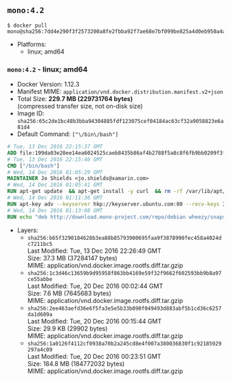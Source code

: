 ## `mono:4.2`

```console
$ docker pull mono@sha256:7dd4e290f3f2573200a8fe2fbba92f7ae68e7bf099be825a4d0eb950a4adb770
```

-	Platforms:
	-	linux; amd64

### `mono:4.2` - linux; amd64

-	Docker Version: 1.12.3
-	Manifest MIME: `application/vnd.docker.distribution.manifest.v2+json`
-	Total Size: **229.7 MB (229731764 bytes)**  
	(compressed transfer size, not on-disk size)
-	Image ID: `sha256:65c2de1bc48b3bba94304885fdf123075cef04184ac63cf32a9058823e6a81d4`
-	Default Command: `["\/bin\/bash"]`

```dockerfile
# Tue, 13 Dec 2016 22:15:37 GMT
ADD file:199da03e20ee14ea6024525caeb8435b86af4b2788f5a8c8f6fb9bb0209f3fff in / 
# Tue, 13 Dec 2016 22:15:46 GMT
CMD ["/bin/bash"]
# Wed, 14 Dec 2016 01:05:29 GMT
MAINTAINER Jo Shields <jo.shields@xamarin.com>
# Wed, 14 Dec 2016 01:05:41 GMT
RUN apt-get update 	&& apt-get install -y curl 	&& rm -rf /var/lib/apt/lists/*
# Wed, 14 Dec 2016 01:11:36 GMT
RUN apt-key adv --keyserver hkp://keyserver.ubuntu.com:80 --recv-keys 3FA7E0328081BFF6A14DA29AA6A19B38D3D831EF
# Wed, 14 Dec 2016 01:13:08 GMT
RUN echo "deb http://download.mono-project.com/repo/debian wheezy/snapshots/4.2.4.4 main" > /etc/apt/sources.list.d/mono-xamarin.list 	&& apt-get update 	&& apt-get install -y mono-devel ca-certificates-mono fsharp mono-vbnc nuget 	&& rm -rf /var/lib/apt/lists/*
```

-	Layers:
	-	`sha256:b65f3290184628b3ea88b85793900695faa9f3878990fec458a4024dc7211bc5`  
		Last Modified: Tue, 13 Dec 2016 22:26:49 GMT  
		Size: 37.3 MB (37284147 bytes)  
		MIME: application/vnd.docker.image.rootfs.diff.tar.gzip
	-	`sha256:1c3d46c13659b9d95958f863bb4169e59f32f9662f602593bb9b8a97ce55abbe`  
		Last Modified: Tue, 20 Dec 2016 00:02:44 GMT  
		Size: 7.6 MB (7645683 bytes)  
		MIME: application/vnd.docker.image.rootfs.diff.tar.gzip
	-	`sha256:2ee463aefd36e6f5fa3e5e5b33b090f049493d883abf5b1cd36c6257da1d609a`  
		Last Modified: Tue, 20 Dec 2016 00:15:44 GMT  
		Size: 29.9 KB (29902 bytes)  
		MIME: application/vnd.docker.image.rootfs.diff.tar.gzip
	-	`sha256:1a0126f4112cf0938a70b2a245cd8e4f007a380036830f1c92185929297a4c09`  
		Last Modified: Tue, 20 Dec 2016 00:23:51 GMT  
		Size: 184.8 MB (184772032 bytes)  
		MIME: application/vnd.docker.image.rootfs.diff.tar.gzip
